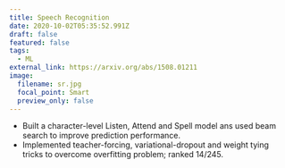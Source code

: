 ```yaml
---
title: Speech Recognition
date: 2020-10-02T05:35:52.991Z
draft: false
featured: false
tags:
  - ML
external_link: https://arxiv.org/abs/1508.01211
image:
  filename: sr.jpg
  focal_point: Smart
  preview_only: false
---
```

- Built a character-level Listen, Attend and Spell model ans used beam search to improve prediction performance.
- Implemented teacher-forcing, variational-dropout and weight tying tricks to overcome overfitting problem; ranked 14/245.